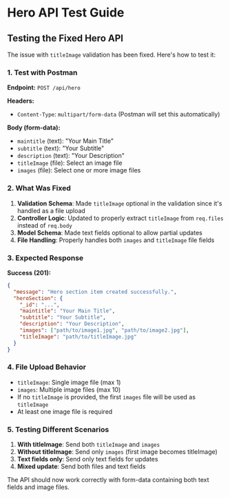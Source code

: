 # Hero API Test Guide

## Testing the Fixed Hero API

The issue with `titleImage` validation has been fixed. Here's how to test it:

### 1. Test with Postman

**Endpoint:** `POST /api/hero`

**Headers:**
- `Content-Type`: `multipart/form-data` (Postman will set this automatically)

**Body (form-data):**
- `maintitle` (text): "Your Main Title"
- `subtitle` (text): "Your Subtitle" 
- `description` (text): "Your Description"
- `titleImage` (file): Select an image file
- `images` (file): Select one or more image files

### 2. What Was Fixed

1. **Validation Schema**: Made `titleImage` optional in the validation since it's handled as a file upload
2. **Controller Logic**: Updated to properly extract `titleImage` from `req.files` instead of `req.body`
3. **Model Schema**: Made text fields optional to allow partial updates
4. **File Handling**: Properly handles both `images` and `titleImage` file fields

### 3. Expected Response

**Success (201):**
```json
{
  "message": "Hero section item created successfully.",
  "heroSection": {
    "_id": "...",
    "maintitle": "Your Main Title",
    "subtitle": "Your Subtitle", 
    "description": "Your Description",
    "images": ["path/to/image1.jpg", "path/to/image2.jpg"],
    "titleImage": "path/to/titleImage.jpg"
  }
}
```

### 4. File Upload Behavior

- `titleImage`: Single image file (max 1)
- `images`: Multiple image files (max 10)
- If no `titleImage` is provided, the first `images` file will be used as `titleImage`
- At least one image file is required

### 5. Testing Different Scenarios

1. **With titleImage**: Send both `titleImage` and `images`
2. **Without titleImage**: Send only `images` (first image becomes titleImage)
3. **Text fields only**: Send only text fields for updates
4. **Mixed update**: Send both files and text fields

The API should now work correctly with form-data containing both text fields and image files.
